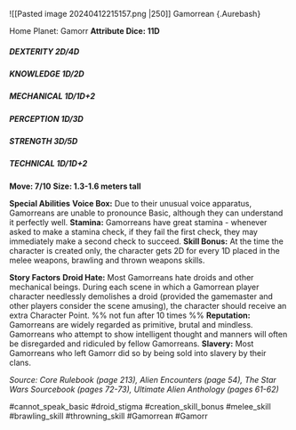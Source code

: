 ![[Pasted image 20240412215157.png |250]]
Gamorrean {.Aurebash}

Home Planet: Gamorr
**Attribute Dice: 11D**
##### DEXTERITY 2D/4D
##### KNOWLEDGE 1D/2D
##### MECHANICAL 1D/1D+2
##### PERCEPTION 1D/3D
##### STRENGTH 3D/5D
##### TECHNICAL 1D/1D+2
**Move: 7/10**
**Size: 1.3-1.6 meters tall**

**Special Abilities**
**Voice Box:** Due to their unusual voice apparatus, Gamorreans are unable to pronounce Basic, although they can understand it perfectly well.
**Stamina:** Gamorreans have great stamina - whenever asked to make a stamina check, if they fail the first check, they may immediately make a second check to succeed.
**Skill Bonus:** At the time the character is created only, the character gets 2D for every 1D placed in the melee weapons, brawling and thrown weapons skills.

**Story Factors**
**Droid Hate:** Most Gamorreans hate droids and other mechanical beings. During each scene in which a Gamorrean player character needlessly demolishes a droid (provided the gamemaster and other players consider the scene amusing), the character should receive an extra Character Point. %%  not fun after 10 times %%
**Reputation:** Gamorreans are widely regarded as primitive, brutal and mindless. Gamorreans who attempt to show intelligent thought and manners will often be disregarded and ridiculed by fellow Gamorreans.
**Slavery:** Most Gamorreans who left Gamorr did so by being sold into slavery by their clans.

*Source: Core Rulebook (page 213), Alien Encounters (page 54), The Star Wars Sourcebook (pages 72-73), Ultimate Alien Anthology (pages 61-62)*

#cannot_speak_basic #droid_stigma
#creation_skill_bonus #melee_skill #brawling_skill #throwning_skill 
#Gamorrean #Gamorr
